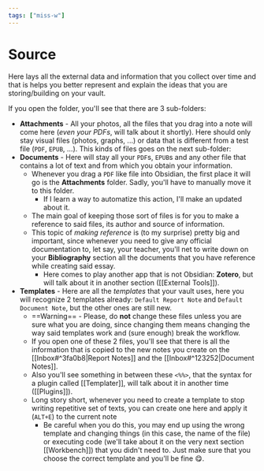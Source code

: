 ```yaml
---
tags: ["miss-w"]
---
```


# Source

Here lays all the external data and information that you collect over time and that is helps you better represent and explain the ideas that you are storing/building on your vault.

If you open the folder, you'll see that there are 3 sub-folders:
- **Attachments** - All your photos, all the files that you drag into a note will come here (*even your PDFs*, will talk about it shortly). Here should only stay visual files (photos, graphs, ...) or data that is different from a test file (`PDF`, `EPUB`, ...). This kinds of files goes on the next sub-folder:
- **Documents** - Here will stay all your `PDF`s, `EPUB`s and any other file that contains a lot of text and from which you obtain your information.
	- Whenever you drag a `PDF` like file into Obsidian, the first place it will go is the **Attachments** folder. Sadly, you'll have to manually move it to this folder.
		- If I learn a way to automatize this action, I'll make an updated about it. 
	- The main goal of keeping those sort of files is for you to make a reference to said files, its author and source of information.
	- This topic of *making reference* is (to my surprise) pretty big and important, since whenever you need to give any official documentation to, let say, your teacher, you'll net to write down on your **Bibliography** section all the documents that you have reference while creating said essay.
		- Here comes to play another app that is not Obsidian: **Zotero**, but will talk about it in another section ([[External Tools]]).
- **Templates** - Here are all the *templates* that your vault uses, here you will recognize 2 templates already: `Default Report Note` and `Default Document Note`, but the other ones are still new.
	- ==Warning== - Please, do **not** change these files unless you are sure what you are doing, since changing them means changing the way said templates work and (sure enough) break the workflow.
	- If you open one of these 2 files, you'll see that there is all the information that is copied to the new notes you create on the [[Inbox#^3fa0b8|Report Notes]] and the [[Inbox#^123252|Document Notes]].
	- Also you'll see something in between these `<%%>`, that the syntax for a plugin called [[Templater]], will talk about it in another time ([[Plugins]]).
	- Long story short, whenever you need to create a template to stop writing repetitive set of texts, you can create one here and apply it (`ALT+E`) to the current note
		- Be careful when you do this, you may end up using the wrong template and changing things (in this case, the name of the file) or executing code (we'll take about it on the very next section [[Workbench]]) that you didn't need to. Just make sure that you choose the correct template and you'll be fine 😋. 